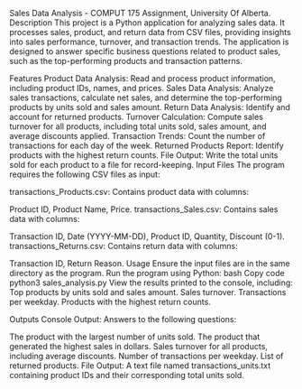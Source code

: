 Sales Data Analysis - COMPUT 175 Assignment, University Of Alberta.
Description
This project is a Python application for analyzing sales data. It processes sales, product, and return data from CSV files, providing insights into sales performance, turnover, and transaction trends. The application is designed to answer specific business questions related to product sales, such as the top-performing products and transaction patterns.

Features
Product Data Analysis: Read and process product information, including product IDs, names, and prices.
Sales Data Analysis: Analyze sales transactions, calculate net sales, and determine the top-performing products by units sold and sales amount.
Return Data Analysis: Identify and account for returned products.
Turnover Calculation: Compute sales turnover for all products, including total units sold, sales amount, and average discounts applied.
Transaction Trends: Count the number of transactions for each day of the week.
Returned Products Report: Identify products with the highest return counts.
File Output: Write the total units sold for each product to a file for record-keeping.
Input Files
The program requires the following CSV files as input:

transactions_Products.csv: Contains product data with columns:

Product ID, Product Name, Price.
transactions_Sales.csv: Contains sales data with columns:

Transaction ID, Date (YYYY-MM-DD), Product ID, Quantity, Discount (0-1).
transactions_Returns.csv: Contains return data with columns:

Transaction ID, Return Reason.
Usage
Ensure the input files are in the same directory as the program.
Run the program using Python:
bash
Copy code
python3 sales_analysis.py
View the results printed to the console, including:
Top products by units sold and sales amount.
Sales turnover.
Transactions per weekday.
Products with the highest return counts.

Outputs
Console Output: Answers to the following questions:

The product with the largest number of units sold.
The product that generated the highest sales in dollars.
Sales turnover for all products, including average discounts.
Number of transactions per weekday.
List of returned products.
File Output: A text file named transactions_units.txt containing product IDs and their corresponding total units sold.
